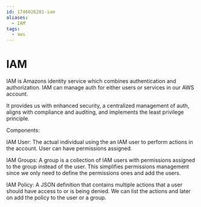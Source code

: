 ```yaml
---
id: 1746026281-iam
aliases:
  - IAM
tags:
  - aws
---
```


# IAM

IAM is Amazons identity service which combines authentication and authorization.
IAM can manage auth for either users or services in our AWS account.

It provides us with enhanced security, a centralized management of auth, aligns with compliance and auditing, and implements the least privilege principle.

Components:

IAM User:
The actual individual using the an IAM user to perform actions in the account.
User can have permissions assigned. 

IAM Groups:
A group is a collection of IAM users with permissions assigned to the group instead of the user. This simplifies permissions management since we only need to define the permissions ones and add the users.

IAM Policy:
A JSON definition that contains multiple actions that a user should have access to or is being denied. We can list the actions and later on add the policy to the user or a group.


